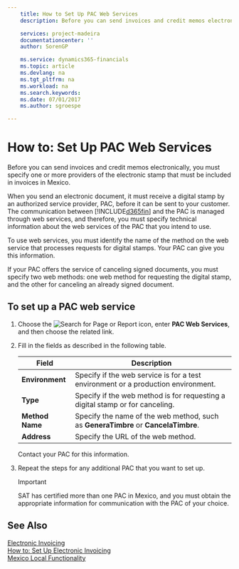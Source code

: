 ```yaml
---
    title: How to Set Up PAC Web Services
    description: Before you can send invoices and credit memos electronically, you must specify one or more providers of the electronic stamp that must be included in invoices in Mexico.

    services: project-madeira 
    documentationcenter: ''
    author: SorenGP

    ms.service: dynamics365-financials
    ms.topic: article
    ms.devlang: na
    ms.tgt_pltfrm: na
    ms.workload: na
    ms.search.keywords:
    ms.date: 07/01/2017
    ms.author: sgroespe

---
```

# How to: Set Up PAC Web Services
Before you can send invoices and credit memos electronically, you must specify one or more providers of the electronic stamp that must be included in invoices in Mexico.  

When you send an electronic document, it must receive a digital stamp by an authorized service provider, PAC, before it can be sent to your customer. The communication between [!INCLUDE[d365fin](../../includes/d365fin_md.md)] and the PAC is managed through web services, and therefore, you must specify technical information about the web services of the PAC that you intend to use.  

To use web services, you must identify the name of the method on the web service that processes requests for digital stamps. Your PAC can give you this information.  

If your PAC offers the service of canceling signed documents, you must specify two web methods: one web method for requesting the digital stamp, and the other for canceling an already signed document.  

## To set up a PAC web service  

1.  Choose the ![Search for Page or Report](../../media/ui-search/search_small.png "Search for Page or Report icon") icon, enter **PAC Web Services**, and then choose the related link.  
2.  Fill in the fields as described in the following table.  

    |Field|Description|  
    |------------------------------------|---------------------------------------|  
    |**Environment**|Specify if the web service is for a test environment or a production environment.|  
    |**Type**|Specify if the web method is for requesting a digital stamp or for canceling.|  
    |**Method Name**|Specify the name of the web method, such as **GeneraTimbre** or **CancelaTimbre**.|  
    |**Address**|Specify the URL of the web method.|  

    Contact your PAC for this information.  

5.  Repeat the steps for any additional PAC that you want to set up.  

    > [!IMPORTANT]  
    >  SAT has certified more than one PAC in Mexico, and you must obtain the appropriate information for communication with the PAC of your choice.  

## See Also  
 [Electronic Invoicing](electronic-invoicing.md)   
 [How to: Set Up Electronic Invoicing](how-to-set-up-electronic-invoicing.md)  
 [Mexico Local Functionality](mexico-local-functionality.md)
